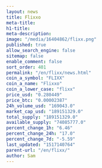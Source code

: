 ```yaml
---
layout: news
title: Flixxo
meta-title: 
h1-title: 
meta-description: 
image: "/media/16404862/flixx.png"
published: true
allow_search_engine: false
sitemap: false
enable_comment: false
sort_order: 401
permalink: "/en/flixx/news.html"
coin_a_symbol: "FLIXX"
coin_a_name: "Flixxo"
coin_a_lower_case: "flixx"
price_usd: "0.280449"
price_btc: "0.00002387"
24h_volume_usd: "169043.0"
market_cap_usd: "189151329.0"
total_supply: "189151329.0"
available_supply: "74085777.0"
percent_change_1h: "6.46"
percent_change_24h: "17.0"
percent_change_7d: "-5.59"
last_updated: "1517140764"
parent-url: "/en/flixx/"
author: Sam
---
```


